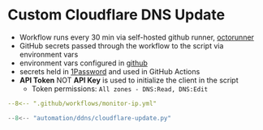 # Custom Cloudflare DNS Update

* Workflow runs every 30 min via self-hosted github runner, [octorunner](/docker/octorunner/)
* GitHub secrets passed through the workflow to the script via environment vars
* environment vars configured in [github](https://github.com/wesleyem/homelab/settings/secrets/actions)
* secrets held in [1Password](https://1password.com) and used in GitHub Actions
* **API Token** NOT **API Key** is used to initialize the client in the script
  * Token permissions: `All zones - DNS:Read, DNS:Edit`

```yaml title="Workflow"
--8<-- ".github/workflows/monitor-ip.yml"
```

```python title="Script"
--8<-- "automation/ddns/cloudflare-update.py"
```